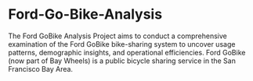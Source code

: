 # Ford-Go-Bike-Analysis
The Ford GoBike Analysis Project aims to conduct a comprehensive examination of the Ford GoBike bike-sharing system to uncover usage patterns, demographic insights, and operational efficiencies. Ford GoBike (now part of Bay Wheels) is a public bicycle sharing service in the San Francisco Bay Area. 
